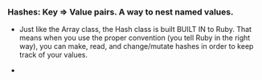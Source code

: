 ### Hashes: Key => Value pairs. A way to nest named values.

- Just like the Array class, the Hash class is built BUILT IN to Ruby. That means when you use 
  the proper convention (you tell Ruby in the right way), you can make, read, and change/mutate 
  hashes in order to keep track of your values.
  
- 
